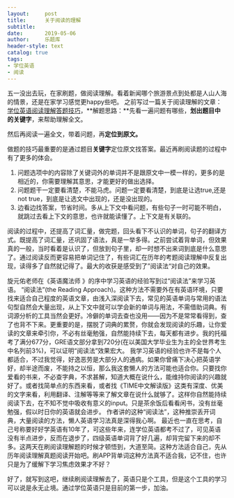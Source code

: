 ```yaml
---
layout:     post
title:      关于阅读的理解
subtitle:   
date:       2019-05-06
author:     乐题库
header-style: text
catalog: true
tags:
- 学位英语
- 阅读
---
```

五一没出去玩，在家刷题，做阅读理解。看着新闻哪个旅游景点到处都是人山人海的情景，还是在家学习感觉更happy些吧。
之前写过一篇关于阅读理解的文章：[学位英语阅读理解答题技巧](http://mp.weixin.qq.com/s?__biz=MzIwNDExNTEwNQ==&mid=2647895792&idx=3&sn=6814179142eb82b0d1bbae3de1f32c2b&chksm=8ee2133eb9959a2831f803b3fca04ae180ebbe82ca64ff87b261d5ed3a237cbb36af4e42bbeb&scene=21#wechat_redirect)，**解题思路：**先看一遍问题有哪些，**划出题目中的关键字**，来帮助理解全文。

然后再阅读一遍全文，带着问题，再**定位到原文。**

做题的技巧最重要的是通过题目**关键字**定位原文找答案。最近再刷阅读题的过程中有了更多的体会。

1. 问题选项中的内容除了关键词外的单词并不是跟原文中一模一样的，更多的是相近的，你需要理解其意思，才能更好的做出选择。
1. 问题题干一定要看清楚，不能马虎。问题一定要看清楚，到底是让选true,还是not true，到底是让选文中出现的，还是没出现的。
1. 边看边找答案，节省时间。多从上下文中看问题，有些句子一时可能不明白，就跳过去看上下文的意思，也许就能读懂了。上下文是有关联的。

阅读的过程中，还提高了词汇量，做完题，回头看下不认识的单词，句子的翻译方式。既提高了词汇量，还巩固了语法，真是一举多得。之前尝试着背单词，但效果真的一般，当时看着是认识了，但放到句子里，却一时想不出来词到底是什么意思了。通过阅读反而更容易把单词记住了，有些词汇在历年的考题阅读理解中反复出现，读得多了自然就记得了。最大的收获是感受到了”阅读法“对自己的效果。

旋元佑老师在《英语魔法师 》的序中学习英语的经验写到过“阅读法”来学习英语。
“阅读法”(the Reading Approach)。这种方法不需要外在有英语环境，只要找来适合自己程度的英语文章，由浅入深阅读下去，常见的英语单词与常用的语法句型自然会大量出现，从上下文中就可以学会新的单词与用法，不需借助词典。有词源分析的工具当然会更好。冷僻的单词去查也没用——因为不是常常看得到，查了也背不下来。更重要的是，摆脱了词典的累赘，你就会发现阅读的乐趣，让你爱读的文章来牵引你，不必有丝毫勉强，自然能持续下去，每天都有进步。我的托福考了满分677分，GRE语文部分拿到720分(在以美国大学毕业生为主的全世界考生中名列前3%)，可以证明“阅读法”效果宏大。
我学习英语的经验也许不是每个人都适合，不过我觉得，好逸恶劳是大部分人的通病。如果你曾痛下决心把英语学好，却半途而废，不能持之以恒，那么我这套懒人的方法可能也适合你。只要找你爱看的书来，不必查字典，不求甚解，知道大概在说什么，能维持你阅读的兴趣就好了。或者找简单点的东西来看，或者找《TIME中文解读版》这类有深度、优美的文字来看，利用翻译、注解等等来了解文章在说什么就够了。这样你自然能持续阅读下去，在不知不觉中吸收有意义的input。只是茶余饭后看看闲书，没有丝毫勉强，假以时日你的英语就会进步。
作者讲的这种“阅读法”，这种推崇丢开词典，大量阅读的方法，懒人英语学习法真是深得我心啊。
最近也一直在思考，自己号称要好好学英语有10年了，可这些年来，连学位英语都考不过了，可见英语没有半点进步，反而在退步了，四级英语单词背了好几遍，却背完留下来的却不多。这两天在刷阅读理解题的时候才顿悟到，大道至简。这种方法适合自己，先从历年阅读理解真题阅读开始吧。刷APP背单词这种方法真不适合我，记不住，也许只是为了缓解下学习焦虑效果才不好？

好了，就写到这吧，继续刷阅读理解去了，英语只是个工具，但是这个工具的学习可以说是永无止境。通过学位英语只是目前的第一步，加油。
